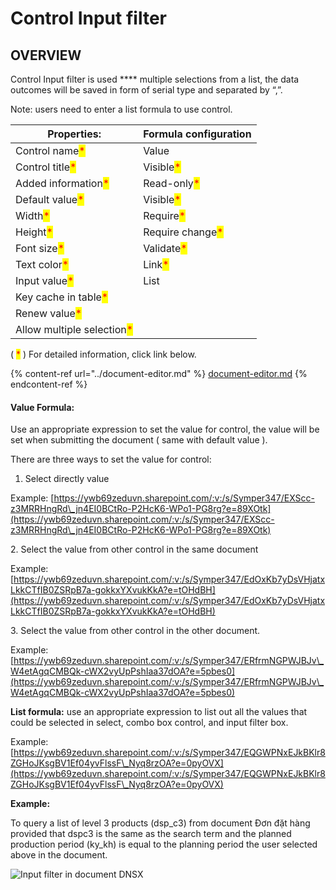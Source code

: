 # Control Input filter

## OVERVIEW

Control Input filter is used **** multiple selections from a list, the data outcomes will be saved in form of serial type and separated by “,”.&#x20;

Note: users need to enter a list formula to use control.

| Properties:                                                | Formula configuration                            |
| ---------------------------------------------------------- | ------------------------------------------------ |
| Control name<mark style="color:red;">\*</mark>             | Value                                            |
| Control title<mark style="color:red;">\*</mark>            | Visible<mark style="color:red;">\*</mark>        |
| Added information<mark style="color:red;">\*</mark>        | Read-only<mark style="color:red;">\*</mark>      |
| Default value<mark style="color:red;">\*</mark>            | Visible<mark style="color:red;">\*</mark>        |
| Width<mark style="color:red;">\*</mark>                    | Require<mark style="color:red;">\*</mark>        |
| Height<mark style="color:red;">\*</mark>                   | Require change<mark style="color:red;">\*</mark> |
| Font size<mark style="color:red;">\*</mark>                | Validate<mark style="color:red;">\*</mark>       |
| Text color<mark style="color:red;">\*</mark>               | Link<mark style="color:red;">\*</mark>           |
| Input value<mark style="color:red;">\*</mark>              | List                                             |
| Key cache in table<mark style="color:red;">\*</mark>       |                                                  |
| Renew value<mark style="color:red;">\*</mark>              |                                                  |
| Allow multiple selection<mark style="color:red;">\*</mark> |                                                  |

( <mark style="color:red;">\*</mark> ) For detailed information, click link below.

{% content-ref url="../document-editor.md" %}
[document-editor.md](../document-editor.md)
{% endcontent-ref %}

#### Value Formula:

Use an appropriate expression to set the value for control, the value will be set when submitting the document ( same with default value ).

There are three ways to set the value for control:

1. Select directly value

Example: [https://ywb69zeduvn.sharepoint.com/:v:/s/Symper347/EXScc-z3MRRHngRd\_jn4EI0BCtRo-P2HcK6-WPo1-PG8rg?e=89XOtk](https://ywb69zeduvn.sharepoint.com/:v:/s/Symper347/EXScc-z3MRRHngRd\_jn4EI0BCtRo-P2HcK6-WPo1-PG8rg?e=89XOtk)

&#x20; 2\. Select the value from other control in the same document

Example: [https://ywb69zeduvn.sharepoint.com/:v:/s/Symper347/EdOxKb7yDsVHjatxLkkCTfIB0ZSRpB7a-gokkxYXvukKkA?e=tOHdBH](https://ywb69zeduvn.sharepoint.com/:v:/s/Symper347/EdOxKb7yDsVHjatxLkkCTfIB0ZSRpB7a-gokkxYXvukKkA?e=tOHdBH)

&#x20; 3\. Select the value from other control in the other document.

Example: [https://ywb69zeduvn.sharepoint.com/:v:/s/Symper347/ERfrmNGPWJBJv\_W4etAgqCMBQk-cWX2vyUpPshIaa37dOA?e=5pbes0](https://ywb69zeduvn.sharepoint.com/:v:/s/Symper347/ERfrmNGPWJBJv\_W4etAgqCMBQk-cWX2vyUpPshIaa37dOA?e=5pbes0)

**List formula:** use an appropriate expression to list out all the values that could be selected in select, combo box control, and input filter box.

Example: [https://ywb69zeduvn.sharepoint.com/:v:/s/Symper347/EQGWPNxEJkBKlr8ZGHoJKsgBV1Ef04yvFlssF\_Nyq8rzOA?e=0pyOVX](https://ywb69zeduvn.sharepoint.com/:v:/s/Symper347/EQGWPNxEJkBKlr8ZGHoJKsgBV1Ef04yvFlssF\_Nyq8rzOA?e=0pyOVX)

**Example:**

To query a list of level 3 products (dsp\_c3) from document Đơn đặt hàng provided that dspc3 is the same as the search term and the planned production period (ky\_kh) is equal to the planning period the user selected above in the document.

![Input filter in document DNSX](<../../.gitbook/assets/image (133).png>)
